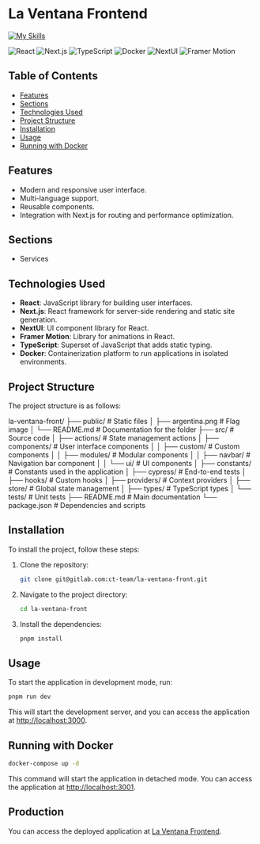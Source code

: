 # La Ventana Frontend

[![My Skills](https://skillicons.dev/icons?i=next,git,docker,ts,pnpm)](https://skillicons.dev)

![React](https://img.shields.io/badge/React-17.0.2-blue?style=flat-square&logo=react&logoColor=white)
![Next.js](https://img.shields.io/badge/Next.js-12.0.7-black?style=flat-square&logo=next.js&logoColor=white)
![TypeScript](https://img.shields.io/badge/TypeScript-4.4.3-blue?style=flat-square&logo=typescript&logoColor=white)
![Docker](https://img.shields.io/badge/Docker-20.10.7-blue?style=flat-square&logo=docker&logoColor=white)
![NextUI](https://img.shields.io/badge/NextUI-2.4.8-blue?style=flat-square&logo=nextui&logoColor=white)
![Framer Motion](https://img.shields.io/badge/Framer%20Motion-4.1.17-blue?style=flat-square&logo=framer&logoColor=white)

## Table of Contents

- [Features](#features)
- [Sections](#sections)
- [Technologies Used](#technologies-used)
- [Project Structure](#project-structure)
- [Installation](#installation)
- [Usage](#usage)
- [Running with Docker](#running-with-docker)

## Features

- Modern and responsive user interface.
- Multi-language support.
- Reusable components.
- Integration with Next.js for routing and performance optimization.

## Sections

- Services

## Technologies Used

- **React**: JavaScript library for building user interfaces.
- **Next.js**: React framework for server-side rendering and static site generation.
- **NextUI**: UI component library for React.
- **Framer Motion**: Library for animations in React.
- **TypeScript**: Superset of JavaScript that adds static typing.
- **Docker**: Containerization platform to run applications in isolated environments.

## Project Structure

The project structure is as follows:

la-ventana-front/
├── public/ # Static files
│ ├── argentina.png # Flag image
│ └── README.md # Documentation for the folder
├── src/ # Source code
│ ├── actions/ # State management actions
│ ├── components/ # User interface components
│ │ ├── custom/ # Custom components
│ │ ├── modules/ # Modular components
│ │ ├── navbar/ # Navigation bar component
│ │ └── ui/ # UI components
│ ├── constants/ # Constants used in the application
│ ├── cypress/ # End-to-end tests
│ ├── hooks/ # Custom hooks
│ ├── providers/ # Context providers
│ ├── store/ # Global state management
│ ├── types/ # TypeScript types
│ └── tests/ # Unit tests
├── README.md # Main documentation
└── package.json # Dependencies and scripts

## Installation

To install the project, follow these steps:

1. Clone the repository:

   ```bash
   git clone git@gitlab.com:ct-team/la-ventana-front.git
   ```

2. Navigate to the project directory:

   ```bash
   cd la-ventana-front
   ```

3. Install the dependencies:

   ```bash
   pnpm install
   ```

## Usage

To start the application in development mode, run:

```bash
pnpm run dev
```

This will start the development server, and you can access the application at <http://localhost:3000>.

## Running with Docker

```bash
docker-compose up -d
```

This command will start the application in detached mode. You can access the application at <http://localhost:3001>.

## Production

You can access the deployed application at [La Ventana Frontend](https://windowpage-git-main-solideomyers-projects.vercel.app).
